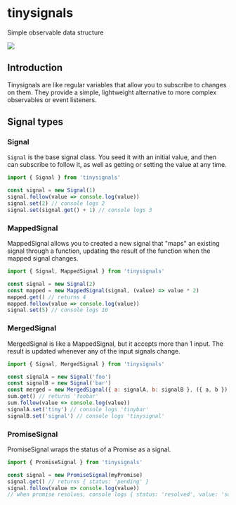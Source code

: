 # tinysignals

Simple observable data structure

![](https://travis-ci.org/tobico/tinysignals.svg?branch=master)

## Introduction

Tinysignals are like regular variables that allow you to subscribe to changes on them. They provide a simple, lightweight alternative to more complex observables or event listeners.

## Signal types

### Signal

`Signal` is the base signal class. You seed it with an initial value, and then can subscribe to follow it, as well as getting or setting the value at any time.

```js
import { Signal } from 'tinysignals'

const signal = new Signal(1)
signal.follow(value => console.log(value))
signal.set(2) // console logs 2
signal.set(signal.get() + 1) // console logs 3
```

### MappedSignal

MappedSignal allows you to created a new signal that "maps" an existing signal through a function, updating the result of the function when the mapped signal changes.

```js
import { Signal, MappedSignal } from 'tinysignals'

const signal = new Signal(2)
const mapped = new MappedSignal(signal, (value) => value * 2)
mapped.get() // returns 4
mapped.follow(value => console.log(value))
signal.set(5) // console logs 10
```

### MergedSignal

MergedSignal is like a MappedSignal, but it accepts more than 1 input. The result is updated whenever any of the input signals change.

```js
import { Signal, MergedSignal } from 'tinysignals'

const signalA = new Signal('foo')
const signalB = new Signal('bar')
const merged = new MergedSignal({ a: signalA, b: signalB }, ({ a, b }) => a + b)
sum.get() // returns 'foobar'
sum.follow(value => console.log(value))
signalA.set('tiny') // console logs 'tinybar'
signalB.set('signal') // console logs 'tinysignal'
```

### PromiseSignal

PromiseSignal wraps the status of a Promise as a signal.

```js
import { PromiseSignal } from 'tinysignals'

const signal = new PromiseSignal(myPromise)
signal.get() // returns { status: 'pending' }
signal.follow(value => console.log(value))
// when promise resolves, console logs { status: 'resolved', value: 'someValue' }
```
